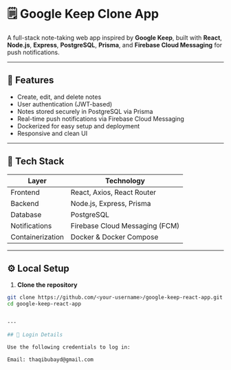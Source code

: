 # 🗒️ Google Keep Clone App

A full-stack note-taking web app inspired by **Google Keep**, built with **React**, **Node.js**, **Express**, **PostgreSQL**, **Prisma**, and **Firebase Cloud Messaging** for push notifications.

---

## 🚀 Features

- Create, edit, and delete notes  
- User authentication (JWT-based)  
- Notes stored securely in PostgreSQL via Prisma  
- Real-time push notifications via Firebase Cloud Messaging  
- Dockerized for easy setup and deployment  
- Responsive and clean UI  

---

## 🧰 Tech Stack

| Layer | Technology |
|-------|------------|
| Frontend | React, Axios, React Router |
| Backend | Node.js, Express, Prisma |
| Database | PostgreSQL |
| Notifications | Firebase Cloud Messaging (FCM) |
| Containerization | Docker & Docker Compose |

---

## ⚙️ Local Setup

1. **Clone the repository**

```bash
git clone https://github.com/<your-username>/google-keep-react-app.git
cd google-keep-react-app


---

## 🔐 Login Details

Use the following credentials to log in:

Email: thaqibubayd@gmail.com
